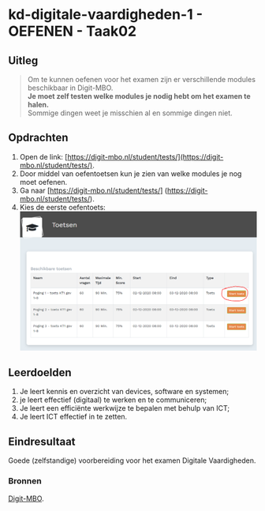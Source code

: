 # kd-digitale-vaardigheden-1 - OEFENEN - Taak02

## Uitleg
> Om te kunnen oefenen voor het examen zijn er verschillende modules beschikbaar in Digit-MBO.  
> **Je moet zelf testen welke modules je nodig hebt om het examen te halen.**  
> Sommige dingen weet je misschien al en sommige dingen niet.

## Opdrachten
1. Open de link: [https://digit-mbo.nl/student/tests/](https://digit-mbo.nl/student/tests/).
1. Door middel van oefentoetsen kun je zien van welke modules je nog moet oefenen.
2. Ga naar [https://digit-mbo.nl/student/tests/] (https://digit-mbo.nl/student/tests/).
3. Kies de eerste oefentoets:
![kies de eerste oefentoets](./images/oefentoets1.PNG) 


## Leerdoelden
1. Je leert kennis en overzicht van devices, software en systemen;
2. je leert effectief (digitaal) te werken en te communiceren;
3. Je leert een efficiënte werkwijze te bepalen met behulp van ICT;
4. Je leert ICT effectief in te zetten.

## Eindresultaat
Goede (zelfstandige) voorbereiding voor het examen Digitale Vaardigheden.

### Bronnen
[Digit-MBO](https://digit-mbo.nl/).